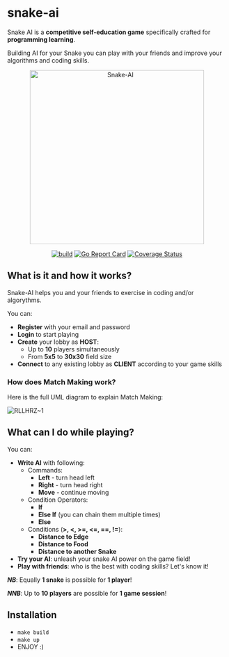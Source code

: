 # snake-ai

Snake AI is a **competitive self-education game** specifically crafted for **programming learning**.

Building AI for your Snake you can play with your friends and improve your algorithms and coding skills.

<div align="center">
  <img class="logo" src="https://github.com/andreamper220/snakeai/assets/55195085/7d51c629-83d3-42b7-82eb-e25d3cf902ba" width="400px" alt="Snake-AI"/>
</div>

<div align="center">

[![build](https://github.com/andreamper220/snakeai/actions/workflows/ci.yml/badge.svg)](https://github.com/andreamper220/snakeai/actions/workflows/ci.yml)&nbsp;[![Go Report Card](https://goreportcard.com/badge/github.com/andreamper220/snakeai)](https://goreportcard.com/report/github.com/andreamper220/snakeai)&nbsp;[![Coverage Status](https://coveralls.io/repos/github/andreamper220/snakeai/badge.svg?branch=master)](https://coveralls.io/github/andreamper220/snakeai?branch=master)

</div>

## What is it and how it works?

Snake-AI helps you and your friends to exercise in coding and/or algorythms.

You can:
- **Register** with your email and password
- **Login** to start playing
- **Create** your lobby as **HOST**:
  - Up to **10** players simultaneously
  - From **5x5** to **30x30** field size
- **Connect** to any existing lobby as **CLIENT** according to your game skills

### How does Match Making work?

Here is the full UML diagram to explain Match Making:

![RLLHRZ~1](https://github.com/andreamper220/snakeai/assets/55195085/f807595d-7c9b-4d5b-bdaf-831112d04b11)

## What can I do while playing?

You can:
- **Write AI** with following:
  - Commands:
    - **Left** - turn head left
    - **Right** - turn head right
    - **Move** - continue moving
  - Condition Operators:
    - **If**
    - **Else If** (you can chain them multiple times)
    - **Else**
  - Conditions (**>, <, >=, <=, ==, !=**):
    - **Distance to Edge**
    - **Distance to Food**
    - **Distance to another Snake**
- **Try your AI**: unleash your snake AI power on the game field!
- **Play with friends**: who is the best with coding skills? Let's know it!

_**NB**_: Equally **1 snake** is possible for **1 player**!

_**NNB**_: Up to **10 players** are possible for **1 game session**!

## Installation

- `make build`
- `make up`
- ENJOY :)
